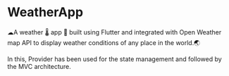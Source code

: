 # WeatherApp
☁A weather 🌡 app 📱 built using Flutter and integrated with Open Weather map API to display weather conditions of any place in the world.🌏  

In this, Provider has been used for the state management and followed by the MVC architecture.

